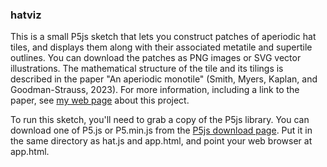 ### hatviz

This is a small P5js sketch that lets you construct patches of aperiodic hat tiles, and displays them along with their associated metatile and supertile outlines. You can download the patches as PNG images or SVG vector illustrations. The mathematical structure of the tile and its tilings is described in the paper "An aperiodic monotile" (Smith, Myers, Kaplan, and Goodman-Strauss, 2023). For more information, including a link to the paper, see [my web page](https://cs.uwaterloo.ca/~csk/hat/) about this project.

To run this sketch, you'll need to grab a copy of the P5js library. You can download one of P5.js or P5.min.js from the [P5js download page](https://p5js.org/download/). Put it in the same directory as hat.js and app.html, and point your web browser at app.html.
